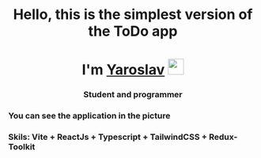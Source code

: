 <h1 align='center' font-size="60px">Hello, this is the simplest version of the ToDo app</h1>
<h1 align="center">I'm <a href="https://github.com/Yaroslav-Solomyaniy" target="_blank">Yaroslav</a> 
<img src="https://github.com/blackcater/blackcater/raw/main/images/Hi.gif" height="32"/></h1>
<h3 align="center">Student and programmer</h3>
<h3>You can see the application in the picture</h3>
<h3>Skils: Vite + ReactJs + Typescript + TailwindCSS + Redux-Toolkit</h3>
